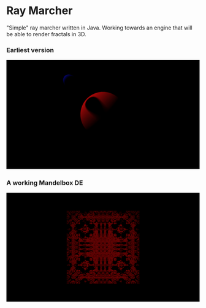 # Ray Marcher
 "Simple" ray marcher written in Java. Working towards an engine that will be able to render fractals in 3D.
 
 ### Earliest version
 ![first_image](/res/Image1.png)

 ### A working Mandelbox DE
 ![first_fractal](/res/Image2.png)
